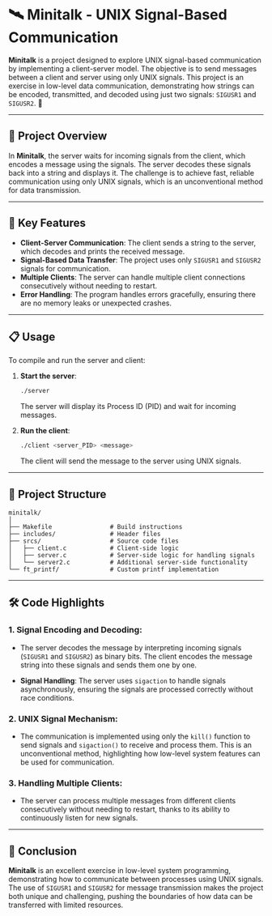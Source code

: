 
# 🛰️ Minitalk - UNIX Signal-Based Communication

**Minitalk** is a project designed to explore UNIX signal-based communication by implementing a client-server model. The objective is to send messages between a client and server using only UNIX signals. This project is an exercise in low-level data communication, demonstrating how strings can be encoded, transmitted, and decoded using just two signals: `SIGUSR1` and `SIGUSR2`. 🚀

---

## 🎯 Project Overview

In **Minitalk**, the server waits for incoming signals from the client, which encodes a message using the signals. The server decodes these signals back into a string and displays it. The challenge is to achieve fast, reliable communication using only UNIX signals, which is an unconventional method for data transmission.

---

## 🚀 Key Features

- **Client-Server Communication**: The client sends a string to the server, which decodes and prints the received message.
- **Signal-Based Data Transfer**: The project uses only `SIGUSR1` and `SIGUSR2` signals for communication.
- **Multiple Clients**: The server can handle multiple client connections consecutively without needing to restart.
- **Error Handling**: The program handles errors gracefully, ensuring there are no memory leaks or unexpected crashes.

---

## 📋 Usage

To compile and run the server and client:

1. **Start the server**:
   ```bash
   ./server
   ```

   The server will display its Process ID (PID) and wait for incoming messages.

2. **Run the client**:
   ```bash
   ./client <server_PID> <message>
   ```

   The client will send the message to the server using UNIX signals.

---

## 📂 Project Structure

```
minitalk/
│
├── Makefile                # Build instructions
├── includes/               # Header files
├── srcs/                   # Source code files
│   ├── client.c            # Client-side logic
│   ├── server.c            # Server-side logic for handling signals
│   └── server2.c           # Additional server-side functionality
└── ft_printf/              # Custom printf implementation
```

---

## 🛠️ Code Highlights

### 1. **Signal Encoding and Decoding**:
   - The server decodes the message by interpreting incoming signals (`SIGUSR1` and `SIGUSR2`) as binary bits. The client encodes the message string into these signals and sends them one by one.

   - **Signal Handling**: The server uses `sigaction` to handle signals asynchronously, ensuring the signals are processed correctly without race conditions.

### 2. **UNIX Signal Mechanism**:
   - The communication is implemented using only the `kill()` function to send signals and `sigaction()` to receive and process them. This is an unconventional method, highlighting how low-level system features can be used for communication.
   
### 3. **Handling Multiple Clients**:
   - The server can process multiple messages from different clients consecutively without needing to restart, thanks to its ability to continuously listen for new signals.

---

## 🏅 Conclusion

**Minitalk** is an excellent exercise in low-level system programming, demonstrating how to communicate between processes using UNIX signals. The use of `SIGUSR1` and `SIGUSR2` for message transmission makes the project both unique and challenging, pushing the boundaries of how data can be transferred with limited resources.
